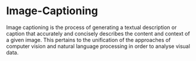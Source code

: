 # Image-Captioning
Image captioning is the process of generating a textual description or caption that accurately and concisely describes the content and context of a given image. This pertains to the unification of the approaches of computer vision and natural language processing in order to analyse visual data.
